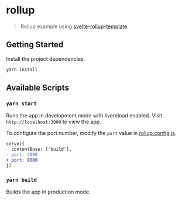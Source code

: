# rollup

> Rollup example using [svelte-rollup-template](https://github.com/metonym/svelte-rollup-template).

## Getting Started

Install the project dependencies.

```bash
yarn install
```

## Available Scripts

### `yarn start`

Runs the app in development mode with livereload enabled. Visit `http://localhost:3000` to view the app.

To configure the port number, modify the `port` value in [rollup.config.js](rollup.config.js#L48).

```diff
serve({
  contentBase: ['build'],
- port: 3000
+ port: 8080
})
```

### `yarn build`

Builds the app in production mode.

